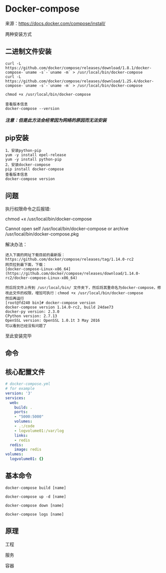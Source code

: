 # Docker-compose

来源：https://docs.docker.com/compose/install/

两种安装方式

## 二进制文件安装

```shell
curl -L https://github.com/docker/compose/releases/download/1.8.1/docker-compose-`uname -s`-`uname -m` > /usr/local/bin/docker-compose
curl -L https://github.com/docker/compose/releases/download/1.25.4/docker-compose-`uname -s`-`uname -m` > /usr/local/bin/docker-compose
```


```shell
chmod +x /usr/local/bin/docker-compose
```

```shell
查看版本信息
docker-compose --version
```

##### 注意：但是此方法会经常因为网络的原因而无法安装

## pip安装

```shell
1、安装python-pip
yum -y install epel-release
yum -y install python-pip
2、安装docker-compose
pip install docker-compose
查看版本信息
docker-compose version
```



## 问题

执行权限命令之后报错:

chmod +x /usr/local/bin/docker-compose

Cannot open self /usr/local/bin/docker-compose or archive /usr/local/bin/docker-compose.pkg

解决办法：

```shell
进入下面的网址下载目前的最新版：
https://github.com/docker/compose/releases/tag/1.14.0-rc2
网页拉到最下面，下载：
[docker-compose-Linux-x86_64](https://github.com/docker/compose/releases/download/1.14.0-rc2/docker-compose-Linux-x86_64)

然后将文件上传到 /usr/local/bin/ 文件夹下，然后将其重命名为docker-compose，修改此文件的权限，增加可执行：chmod +x /usr/local/bin/docker-compose
然后再运行 
[root@fd240 bin]# docker-compose version
docker-compose version 1.14.0-rc2, build 24dae73
docker-py version: 2.3.0
CPython version: 2.7.13
OpenSSL version: OpenSSL 1.0.1t 3 May 2016
可以看到已经没有问题了
```

至此安装完毕

## 命令

## 核心配置文件

```yaml
# docker-compose.yml
# for example
version: '3'
services:
  web:
    build: .
    ports:
    - "5000:5000"
    volumes:
    - .:/code
    - logvolume01:/var/log
    links:
    - redis
  redis:
    image: redis
volumes:
  logvolume01: {}
```

## 基本命令

```shell
docker-compose build [name]

docker-compose up -d [name]

docker-compose down [name]

docker-compose logs [name]
```



## 原理

工程

服务

容器
